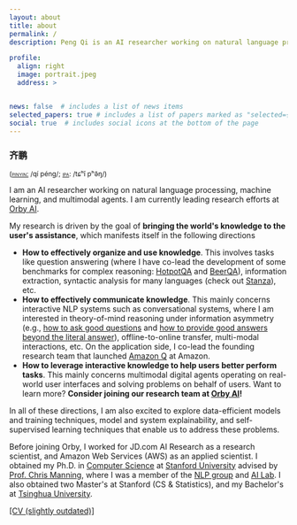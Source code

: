 ```yaml
---
layout: about
title: about
permalink: /
description: Peng Qi is an AI researcher working on natural language processing, machine learning, and multimodal agents.

profile:
  align: right
  image: portrait.jpeg
  address: >


news: false  # includes a list of news items
selected_papers: true # includes a list of papers marked as "selected={true}"
social: true  # includes social icons at the bottom of the page
---
```


<h3 style='font-family: "Ma Shan Zheng", KaiTi, "楷体", KaiTi_GB2312, "楷体_GB2312", STKaiTi, "华文楷体", sans-serif;'>齐鹏</h3>
<span style="font-size:12px;text-transform:none;font-weight:400;line-height:12px">(<a href="https://en.wikipedia.org/wiki/Pinyin"><span style="font-variant:small-caps">pinyin:</span></a> /qí péng/; <a href="https://en.wikipedia.org/wiki/Help:IPA/Mandarin"><span style="font-variant:small-caps">ipa</span></a>: /tɕʰǐ pʰə̌ŋ/)</span>

I am an AI researcher working on natural language processing, machine learning, and multimodal agents. I am currently leading research efforts at [Orby AI](https://orby.ai/).

My research is driven by the goal of **bringing the world's knowledge to the user's assistance**, which manifests itself in the following directions

* **How to effectively organize and use knowledge**. This involves tasks like question answering (where I have co-lead the development of some benchmarks for complex reasoning: [HotpotQA](https://hotpotqa.github.io/) and [BeerQA](https://beerqa.github.io/)), information extraction, syntactic analysis for many languages (check out [Stanza](https://stanfordnlp.github.io/stanza)), etc.
* **How to effectively communicate knowledge**. This mainly concerns interactive NLP systems such as conversational systems, where I am interested in theory-of-mind reasoning under information asymmetry (e.g., [how to ask good questions](https://arxiv.org/pdf/2004.14530.pdf) and [how to provide good answers beyond the literal answer](https://aclanthology.org/2023.findings-acl.385.pdf)), offline-to-online transfer, multi-modal interactions, etc. On the application side, I co-lead the founding research team that launched [Amazon Q](https://aws.amazon.com/q/) at Amazon.
* **How to leverage interactive knowledge to help users better perform tasks**. This mainly concerns multimodal digital agents operating on real-world user interfaces and solving problems on behalf of users. Want to learn more? **Consider joining our research team at [Orby AI](https://orby.ai/)!**

In all of these directions, I am also excited to explore data-efficient models and training techniques, model and system explainability, and self-supervised learning techniques that enable us to address these problems.

Before joining Orby, I worked for JD.com AI Research as a research scientist, and Amazon Web Services (AWS) as an applied scientist. I obtained my Ph.D. in [Computer Science](http://cs.stanford.edu) at [Stanford University](http://www.stanford.edu) advised by [Prof. Chris Manning](https://nlp.stanford.edu/manning), where I was a member of the [NLP group](http://nlp.stanford.edu) and [AI Lab](https://ai.stanford.edu/). I also obtained two Master's at Stanford (CS & Statistics), and my Bachelor's at [Tsinghua University](https://www.tsinghua.edu.cn/en/).

[[CV (slightly outdated)]](CV_Peng_Qi.pdf)
